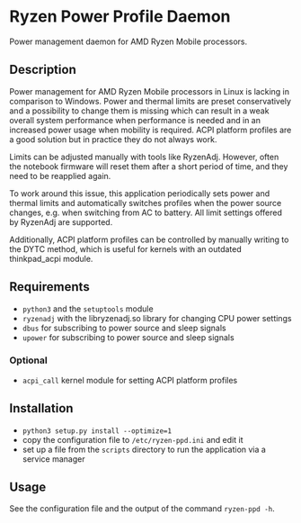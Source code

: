 # Ryzen Power Profile Daemon

Power management daemon for AMD Ryzen Mobile processors.

## Description

Power management for AMD Ryzen Mobile processors in Linux is lacking in comparison to Windows. Power and thermal limits
are preset conservatively and a possibility to change them is missing which can result in a weak overall system
performance when performance is needed and in an increased power usage when mobility is required. ACPI platform profiles
are a good solution but in practice they do not always work.

Limits can be adjusted manually with tools like RyzenAdj. However, often the notebook firmware will reset them after a
short period of time, and they need to be reapplied again.

To work around this issue, this application periodically sets power and thermal limits and automatically switches
profiles when the power source changes, e.g. when switching from AC to battery. All limit settings offered by RyzenAdj
are supported.

Additionally, ACPI platform profiles can be controlled by manually writing to the DYTC method, which is useful for kernels with an outdated thinkpad_acpi module.

## Requirements

- `python3` and the `setuptools` module
- `ryzenadj` with the libryzenadj.so library for changing CPU power settings
- `dbus` for subscribing to power source and sleep signals
- `upower` for subscribing to power source and sleep signals

### Optional

- `acpi_call` kernel module for setting ACPI platform profiles

## Installation

- `python3 setup.py install --optimize=1`
- copy the configuration file to `/etc/ryzen-ppd.ini` and edit it
- set up a file from the `scripts` directory to run the application via a service manager

## Usage

See the configuration file and the output of the command `ryzen-ppd -h`.
